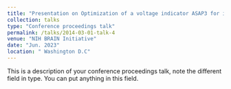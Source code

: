 ```yaml
---
title: "Presentation on Optimization of a voltage indicator ASAP3 for imaging fast neuronal dynamics in vivo"
collection: talks
type: "Conference proceedings talk"
permalink: /talks/2014-03-01-talk-4
venue: "NIH BRAIN Initiative"
date: "Jun. 2023"
location: " Washington D.C"
---
```


This is a description of your conference proceedings talk, note the different field in type. You can put anything in this field.
